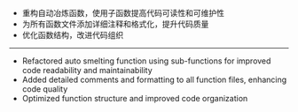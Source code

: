 - 重构自动冶炼函数，使用子函数提高代码可读性和可维护性
- 为所有函数文件添加详细注释和格式化，提升代码质量
- 优化函数结构，改进代码组织

---

- Refactored auto smelting function using sub-functions for improved code readability and maintainability
- Added detailed comments and formatting to all function files, enhancing code quality
- Optimized function structure and improved code organization
